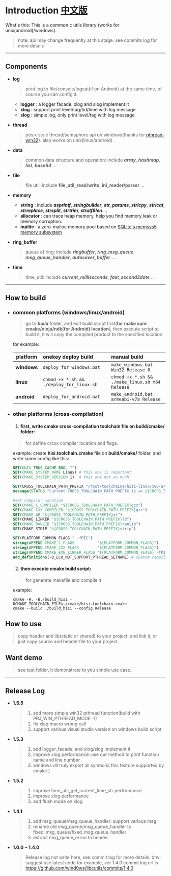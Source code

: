 # Introduction [中文版](https://github.com/wind0ws/libcutils/blob/master/README_zh-CN.md)
  What's this: This is a common c utils library (works for unix(android)/windows).
  > note: api may change frequently at this stage. see commits log for more details

----
## Components
* **log**
  > print log to file/console/logcat(if on Android) at the same time, of course you can config it.
  
  *  **logger** : a logger facade. xlog and slog implement it
  *  **xlog** : support print level/tag/tid/time with log message
  *  **slog** : simple log, only print level/tag with log message

* **thread**
  > posix style thread/semaphore api on windows(thanks for [pthread-win32](https://sourceforge.net/projects/pthreads4w/)). 
  also works on unix(linux/android).

* **data**
  > common data structure and operation: include ***array***, ***hashmap***, ***list***, ***base64*** ...

* **file**
  > file util: include **file_util_read/write**, **ini_reader/parser** ...

* **memory**
   *  **string** : include ***asprintf***, ***stringbuilder***, ***str_params***, ***strlcpy***, ***strlcat***, ***strreplace***, ***strsplit***, ***strtrim***, ***strutf8len*** ...
   *  **allocator** : can trace heap memory, help you find memory leak or memory corruption.
   *  **mplite** : a zero-malloc memory pool based on [SQLite's memsys5 memory subsystem](https://github.com/hannes/sqlite-simplified/blob/master/mem5.c)

* **ring_buffer**
  > queue of ring: include ***ringbuffer***, ***ring_msg_queue***, ***msg_queue_handler***, ***autocover_buffer*** ...

* **time**
  > time_util: include ***current_milliseconds***, ***fast_second2date*** ...

----
## How to build
  
  * ### common platforms (windows/linux/android)
    > go to ***build***  folder, and edit build script first(**for make sure cmake/ninja/ndk(for Android) location**), 
	then execute script to build it, it will copy the compiled product to the specified location
    
    for example:
    
    |platform     | onekey deploy build                      | manual build                                     |
    | --------    | :-----                                   | :----                                            |
    | **windows** | `deploy_for_windows.bat`                 | ` make_windows.bat Win32 Release 0 `             | 
    | **linux**   | `chmod +x *.sh && ./deploy_for_linux.sh` | ` chmod +x *.sh && ./make_linux.sh m64 Release ` |
    | **android** | `deploy_for_android.bat`                 | ` make_android.bat armeabi-v7a Release `         |
  
  * ### other platforms (cross-compilation)
    1. #### first, write cmake cross-compilation toolchain file on **build/cmake/** folder:
      > for define c/cxx compiler location and flags.
      
      example: create **hisi.toolchain.cmake** file on **build/cmake/** folder, 
	           and write some config like this:
      ```cmake
      SET(UNIX TRUE CACHE BOOL "")
      SET(CMAKE_SYSTEM_NAME Linux) # this one is important
      SET(CMAKE_SYSTEM_VERSION 1)  # this one not so much
      
      SET(CROSS_TOOLCHAIN_PATH_PREFIX "/root/toolchains/hisi-linux/x86-arm/arm-himix100-linux/bin/arm-himix100-linux-")
      message(STATUS "Current CROSS_TOOLCHAIN_PATH_PREFIX is => ${CROSS_TOOLCHAIN_PATH_PREFIX}")

      #set compiler location
      SET(CMAKE_C_COMPILER "${CROSS_TOOLCHAIN_PATH_PREFIX}gcc")
      SET(CMAKE_CXX_COMPILER "${CROSS_TOOLCHAIN_PATH_PREFIX}g++")
      SET(CMAKE_AR "${CROSS_TOOLCHAIN_PATH_PREFIX}ar")
      SET(CMAKE_LINKER "${CROSS_TOOLCHAIN_PATH_PREFIX}ld")
      SET(CMAKE_RANLIB "${CROSS_TOOLCHAIN_PATH_PREFIX}ranlib")
      SET(CMAKE_STRIP "${CROSS_TOOLCHAIN_PATH_PREFIX}strip")
      
	  SET(PLATFORM_COMMON_FLAGS " -fPIC")
      string(APPEND CMAKE_C_FLAGS          "${PLATFORM_COMMON_FLAGS}")
      string(APPEND CMAKE_CXX_FLAGS        "${PLATFORM_COMMON_FLAGS}")
      string(APPEND CMAKE_EXE_LINKER_FLAGS "${PLATFORM_COMMON_FLAGS} -fPIE")
      add_definitions(-D_LCU_NOT_SUPPORT_PTHREAD_SETNAME) # custom compile definitions
      ```
  
    2. #### then execute cmake build script:
      > for generate makefile and compile it
      
      example:
      ```shell
      cmake -H. -B./build_hisi -DCMAKE_TOOLCHAIN_FILE=./cmake/hisi.toolchain.cmake 
      cmake --build ./build_hisi --config Release
      ```

## How to use
  >  copy header and lib(static or shared) to your project, and link it,
  or just copy source and header file to your project.

## Want demo
  > see test folder, it demonstrate to you simple use case.

----
## Release Log

* **1.5.5**
  > 1. add more simple win32 pthread function(build with PRJ_WIN_PTHREAD_MODE=1)
  > 2. fix xlog macro wrong call
  > 3. support various visual studio version on windows build script

* **1.5.3**
  > 1. add logger_facade, and xlog/slog implement it
  > 2. improve xlog performance: use our method to print function name and line number
  > 3. windows dll truly export all symbols( this feature supported by cmake )

* **1.5.2**
  > 1. improve time_util_get_current_time_str performance
  > 2. improve xlog performance
  > 3. add flush mode on xlog

* **1.4.1**
  > 1. add msg_queue/msg_queue_handler: support various msg
  > 2. rename old msg_queue/msg_queue_handler to fixed_msg_queue/fixed_msg_queue_handler
  > 3. extract msg_queue_errno to header.

* **1.0.0 ~ 1.4.0**
  > Release log not write here, see commit log for more details. btw: suggest use latest code
  >    for example, ver 1.4.0 commit log url is https://github.com/wind0ws/libcutils/commits/1.4.0
  
